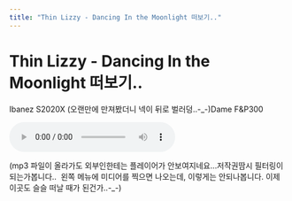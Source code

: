 ```yaml
---
title: "Thin Lizzy - Dancing In the Moonlight 떠보기.."
---
```

# Thin Lizzy - Dancing In the Moonlight 떠보기..


Ibanez S2020X (오랜만에 만져봤더니 넥이 뒤로 벌러덩..-_-)Dame F&amp;P300

![audio](43ec8373770b87f8332440e2d1d4f9dc.mp3)



(mp3 파일이 올라가도 외부인한테는 플레이어가 안보여지네요...저작권땀시 필터링이 되는가봅니다..  왼쪽 메뉴에 미디어를 찍으면 나오는데, 이렇게는 안되나봅니다. 이제 이곳도 슬슬 떠날 때가 된건가..-_-)

